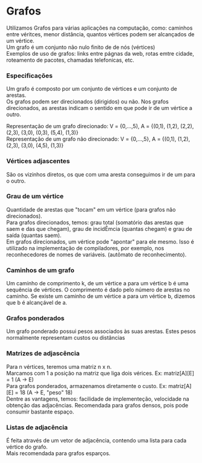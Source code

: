# Grafos
Utilizamos Grafos para várias aplicações na computação, como: caminhos entre véritces, menor distância, quantos vértices podem ser alcançados de um vértice. </br>
Um grafo é um conjunto não nulo finito de de nós (vértices) </br>
Exemplos de uso de grafos: links entre págnas da web, rotas emtre cidade, roteamento de pacotes, chamadas telefonicas, etc.</br>

### Especificações
Um grafo é composto por um conjunto de vértices e um conjunto de arestas. </br>
Os grafos podem ser direcionados (dirigidos) ou não. Nos grafos direcionados, as arestas indicam o sentido em que pode ir de um vértice a outro. </br>

Representação de um grafo direcionado: V = {0,...,5), A = {(0,1), (1,2), (2,2), (2,3), (3,0), (0,3), (5,4), (1,3)} </br>
Representação de um grafo não direcionado: V = {0,...,5}, A = {(0,1), (1,2), (2,3), (3,0), (4,5), (1,3)} </br>

### Vértices adjascentes
São os vizinhos diretos, os que com uma aresta conseguimos ir de um para o outro. </br>
### Grau de um vértice
Quantidade de arestas que "tocam" em um vértice (para grafos não direcionados).</br>
Para grafos direcionados, temos: grau total (somatório das arestas que saem e das que chegam), grau de incidÊmcia (quantas chegam) e grau de saída (quantas saem). </br>
Em grafos direcionados, um vértice pode "apontar" para ele mesmo. Isso é utilizado na implementação de compiladores, por exemplo, nos reconhecedores de nomes de variáveis. (autômato de reconhecimento).</br>

### Caminhos de um grafo
Um caminho de comprimento k, de um vértice a para um vértice b é uma sequência de vértices. O comprimento é dado pelo número de arestas no caminho. Se existe um caminho de um vértice a para um vértice b, dizemos que b é alcançável de a.

### Grafos ponderados
Um grafo ponderado possui pesos associados às suas arestas. Estes pesos normalmente representam custos ou distâncias </br>

### Matrizes de adjascência
Para n vértices, teremos uma matriz n x n. </br>
Marcamos com 1 a posição na matriz que liga dois vérices. Ex: matriz[A][E] = 1 (A -> E)  </br>
Para grafos ponderados, armazenamos diretamente o custo. Ex: matriz[A][E] = 18 (A -> E, "peso" 18) </br>
Dentre as vantagens, temos: facilidade de implementeção, velocidade na obtenção das adjacências. Recomendada para grafos densos, pois pode consumir bastante espaço. </br>

### Listas de adjacência
É feita através de um vetor de adjacência, contendo uma lista para cada vértice do grafo. </br>
Mais recomendada para grafos esparços.
